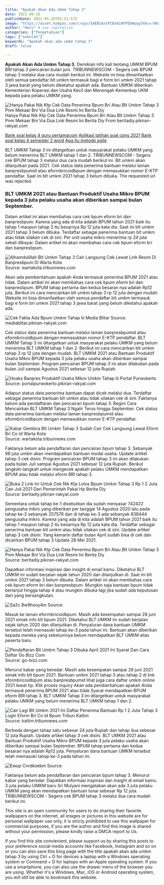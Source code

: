 ```yaml
---
title: "Apakah Akan Ada Umkm Tahap 3"
date: 2021-08-16
publishDate: 2021-05-28T02:51:57Z
image: "https://asset.kompas.com/crops/5AEBiAxtPCBxNiWYPEbWpqy3Xkc=/96x79:883x603/750x500/data/photo/2020/10/20/5f8e72ac50a34.jpg"
author: "Heru" # use capitalize
categories: ["Pengetahuan"]
tags: ["sekolah"]
keywords: "Apakah akan ada umkm tahap 3"
draft: false

---
```

<script type='text/javascript' src='//pl15944992.alternativecpmgate.com/6c/6f/d6/6c6fd630211742b4db132bd23b46b946.js'></script>
<script type='text/javascript' src='//pl15944975.alternativecpmgate.com/86/71/9a/86719ae0c65e9b2f7eb2905a08638c06.js'></script>
**Apakah Akan Ada Umkm Tahap 3**. Demikian info kali tentang UMKM BPUM BRI tahap 3 pencairan bulan juni. TRIBUNNEWSCOM - Segera cek BPUM tahap 3 melalui dua cara mudah berikut ini. Website ini bisa dimanfaatkan oleh semua pendaftar blt umkm termasuk bagi e form bri umkm 2021 tahap 3 jawa barat yang belum diketahui apakah ada. Bantuan UMKM diberikan Kementerian Koperasi dan Usaha Kecil dan Menengah Kemenkop UKM kepada para pelaku UMKM yang.

![Hanya Pakai Nik Ktp Cek Data Penerima Bpum Bri Atau Blt Umkm Tahap 3 Pnm Mekaar Bni Via Dua Link Resmi Ini Berita Diy](https://assets.pikiran-rakyat.com/crop/0x0:0x0/x/photo/2021/05/24/3058254427.jpg "Hanya Pakai Nik Ktp Cek Data Penerima Bpum Bri Atau Blt Umkm Tahap 3 Pnm Mekaar Bni Via Dua Link Resmi Ini Berita Diy")
Hanya Pakai Nik Ktp Cek Data Penerima Bpum Bri Atau Blt Umkm Tahap 3 Pnm Mekaar Bni Via Dua Link Resmi Ini Berita Diy From beritadiy.pikiran-rakyat.com

[Bank soal kelas 4 guru pertamacom](/bank-soal-kelas-4-guru-pertamacom/)
[Aplikasi latihan soal cpns 2021](/aplikasi-latihan-soal-cpns-2021/)
[Bank soal kelas 4 semester 2 word](/bank-soal-kelas-4-semester-2-word/)
[Apa itu metode agile](/apa-itu-metode-agile/)

BLT UMKM Tahap 3 ini ditargetkan untuk masyarakat pelaku UMKM yang belum menerima BLT UMKM tahap 1 dan 2. TRIBUNNEWSCOM - Segera cek BPUM tahap 3 melalui dua cara mudah berikut ini. Blt umkm akan dilanjutkan pada 2021. Cek status data penerima bantuan melalui laman banpresbpumid atau eformbricoidbpum dengan memasukkan nomor E-KTP pendaftar. Saat ini blt umkm 2021 tahap 3 belum dibuka. The requested url was rejected.

### BLT UMKM 2021 atau Bantuan Produktif Usaha Mikro BPUM kepada 3 juta pelaku usaha akan diberikan sampai bulan September.

Dalam artikel ini akan membahas cara cek bpum eform bri dan banpresbpum. Karena yang ada di kita adalah BPUM tahun 2021 baik itu tahap 1 maupun tahap 2 itu besarnya Rp 12 juta kata dia. Saat ini blt umkm 2021 tahap 3 belum dibuka. Terdaftar sebagai penerima bantuan blt umkm atau tidak silakan cek di sini. Per unit usaha mikro menerima rp 24 juta sekali dibayar. Dalam artikel ini akan membahas cara cek bpum eform bri dan banpresbpum.


![Alhamdulillah Blt Umkm Tahap 3 Cair Langsung Cek Lewat Link Resmi Di Banpresbpum Di Warta Kota](https://cdn-2.tstatic.net/wartakota/foto/bank/images/blt-umkm-tahap-3-sudah-cair22.jpg "Alhamdulillah Blt Umkm Tahap 3 Cair Langsung Cek Lewat Link Resmi Di Banpresbpum Di Warta Kota")
Source: wartakota.tribunnews.com

Akan ada pemberitahuan apakah Anda termasuk penerima BPUM 2021 atau tidak. Dalam artikel ini akan membahas cara cek bpum eform bri dan banpresbpum. BPUM tahap pertama dan kedua besaran nya adalah Rp12 juta. Berikut ini cara mencairkan blt umkm tahap 3 rp 12 juta dengan mudah. Website ini bisa dimanfaatkan oleh semua pendaftar blt umkm termasuk bagi e form bri umkm 2021 tahap 3 jawa barat yang belum diketahui apakah ada.

![Cek Fakta Ada Bpum Umkm Tahap Iii Media Blitar](https://assets.pikiran-rakyat.com/crop/0x0:0x0/x/photo/2020/10/20/358518783.jpeg "Cek Fakta Ada Bpum Umkm Tahap Iii Media Blitar")
Source: mediablitar.pikiran-rakyat.com

Cek status data penerima bantuan melalui laman banpresbpumid atau eformbricoidbpum dengan memasukkan nomor E-KTP pendaftar. BLT UMKM Tahap 3 ini ditargetkan untuk masyarakat pelaku UMKM yang belum menerima BLT UMKM tahap 1 dan 2. Berikut ini cara mencairkan blt umkm tahap 3 rp 12 juta dengan mudah. BLT UMKM 2021 atau Bantuan Produktif Usaha Mikro BPUM kepada 3 juta pelaku usaha akan diberikan sampai bulan September. Program pencairan BPUM tahap 3 ini akan dilakukan pada bulan Juli sampai Agustus 2021 sebesar 12 juta Rupiah.

![Hoaks Banpres Produktif Usaha Mikro Umkm Tahap Iii Portal Purwokerto](https://assets.pikiran-rakyat.com/crop/0x0:0x0/x/photo/2020/10/19/1781694581.jpg "Hoaks Banpres Produktif Usaha Mikro Umkm Tahap Iii Portal Purwokerto")
Source: portalpurwokerto.pikiran-rakyat.com

Adapun status data penerima bantuan dapat dicek melalui dua. Terdaftar sebagai penerima bantuan blt umkm atau tidak silakan cek di sini. Faktanya belum ada pendaftaran dan pencairan bpum tahap 3. Begini Cara Mencairkan BLT UMKM Tahap 3 Ngalir Terus hingga September. Cek status data penerima bantuan melalui laman banpresbpumid atau eformbricoidbpum dengan memasukkan nomor E-KTP pendaftar.

![Kabar Gembira Blt Umkm Tahap 3 Sudah Cair Cek Langsung Lewat Eform Bri Co Id Warta Kota](https://cdn-2.tstatic.net/wartakota/foto/bank/images/cek-penerima-blt-umkm-tahap-3-yang-sudah-cair-lewat-eformbri.jpg "Kabar Gembira Blt Umkm Tahap 3 Sudah Cair Cek Langsung Lewat Eform Bri Co Id Warta Kota")
Source: wartakota.tribunnews.com

Faktanya belum ada pendaftaran dan pencairan bpum tahap 3. Sebanyak 98 juta umkm akan mendapatkan bantuan modal usaha. Update artikel tahap 3 cek disini. Program pencairan BPUM tahap 3 ini akan dilakukan pada bulan Juli sampai Agustus 2021 sebesar 12 juta Rupiah. Berikut langkah-langkah untuk mengecek apakah pelaku UMKM mendapatkan BPUM atau tidak melalui eform BRI tahap 3.

![Buka 2 Link Ini Untuk Cek Nik Ktp Lolos Bpum Umkm Tahap 3 Rp 1 2 Juta Cair Juli 2021 Dari Pemerintah Pakai Hp Berita Diy](https://assets.pikiran-rakyat.com/crop/0x0:0x0/x/photo/2021/07/04/2285952434.jpg "Buka 2 Link Ini Untuk Cek Nik Ktp Lolos Bpum Umkm Tahap 3 Rp 1 2 Juta Cair Juli 2021 Dari Pemerintah Pakai Hp Berita Diy")
Source: beritadiy.pikiran-rakyat.com

Sementara untuk tahap ke-1 disebutkan dia sudah menyasar 742422 pengusaha mikro yang diberikan per tanggal 14 Agustus 2020 lalu pada tahap ke-2 sebanyak 257578 dan di tahap ke-3 ada sebanyak 838444 pengusaha mikro. Karena yang ada di kita adalah BPUM tahun 2021 baik itu tahap 1 maupun tahap 2 itu besarnya Rp 12 juta kata dia. Terdaftar sebagai penerima bantuan blt umkm atau tidak silakan cek di sini. Update artikel tahap 3 cek disini. Yang kemarin daftar bulan April sudah bisa di cek dan dicairkan BPUM tahap 3 Update 28 Mei 2021.

![Hanya Pakai Nik Ktp Cek Data Penerima Bpum Bri Atau Blt Umkm Tahap 3 Pnm Mekaar Bni Via Dua Link Resmi Ini Berita Diy](https://assets.pikiran-rakyat.com/crop/0x0:0x0/x/photo/2021/05/24/3058254427.jpg "Hanya Pakai Nik Ktp Cek Data Penerima Bpum Bri Atau Blt Umkm Tahap 3 Pnm Mekaar Bni Via Dua Link Resmi Ini Berita Diy")
Source: beritadiy.pikiran-rakyat.com

Dapatkan informasi inspirasi dan insight di email kamu. Diketahui BLT UMKM ini sudah berjalan sejak tahun 2020 dan dilanjutkan di. Saat ini blt umkm 2021 tahap 3 belum dibuka. Dalam artikel ini akan membahas cara cek bpum eform bri dan banpresbpum. Mungkin saja bantuan bpum tidak berlanjut hingga tahap 4 atau mungkin dibuka lagi jika sudah ada keputusan dari yang bersangkutan.

![Sa2c 8w9hooy4m](https://assets.pikiran-rakyat.com/crop/0x0:787x460/x/photo/2021/07/17/3204518226.png "Sa2c 8w9hooy4m")
Source: 

Masuk ke laman eformbricoidbpum. Masih ada kesempatan sampai 28 juni 2021 simak info blt bpum 2021. Diketahui BLT UMKM ini sudah berjalan sejak tahun 2020 dan dilanjutkan di. Penyaluran dana bantuan UMKM tersebut telah memasuki tahap ke-3 pada tahun ini. Bantuan akan diberikan kepada mereka yang sebelumnya belum mendapatkan BLT UMKM alias peserta baru.

![Pendaftaran Blt Umkm Tahap 3 Dibuka April 2021 Ini Syarat Dan Cara Daftar Go Bizz Com](https://1.bp.blogspot.com/-FdlAXtcGKsk/X-mDdsXY44I/AAAAAAAABlM/Q4Ac4c_sP_cInA0KiA_5xdtPfrptD6zpACLcBGAsYHQ/s472/Pendaftaran%2BBLT%2BUMKM%2BTahap%2B3.png "Pendaftaran Blt Umkm Tahap 3 Dibuka April 2021 Ini Syarat Dan Cara Daftar Go Bizz Com")
Source: go-bizz.com

Menurut kabar yang beredar. Masih ada kesempatan sampai 28 juni 2021 simak info blt bpum 2021. Bantuan umkm 2021 tahap 3 atau tahap 2 di link eformbricoidbpum atau banpresbpumid lihat juga cara daftar umkm online 2021 lewat hp. Klik proses inquiry Akan ada pemberitahuan apakah Anda termasuk penerima BPUM 2021 atau tidak Syarat mendapatkan BPUM eform BRI tahap 3. BLT UMKM Tahap 3 ini ditargetkan untuk masyarakat pelaku UMKM yang belum menerima BLT UMKM tahap 1 dan 2.

![Cair Lagi Blt Umkm 2021 Ini Daftar Penerima Bantuan Rp 1 2 Juta Tahap 3 Login Eform Bri Co Id Bpum Tribun Kaltim](https://cdn-2.tstatic.net/kaltim/foto/bank/images/cek-pencairan-bpum-daftar-penerima-blt-umkm-login-via-eformbricoidbpum-atau-banpresbpumid.jpg "Cair Lagi Blt Umkm 2021 Ini Daftar Penerima Bantuan Rp 1 2 Juta Tahap 3 Login Eform Bri Co Id Bpum Tribun Kaltim")
Source: kaltim.tribunnews.com

Berbeda dengan tahap satu sebesar 24 juta Rupiah dan tahap dua sebesar 12 juta Rupiah. Update artikel tahap 3 cek disini. BLT UMKM 2021 atau Bantuan Produktif Usaha Mikro BPUM kepada 3 juta pelaku usaha akan diberikan sampai bulan September. BPUM tahap pertama dan kedua besaran nya adalah Rp12 juta. Penyaluran dana bantuan UMKM tersebut telah memasuki tahap ke-3 pada tahun ini.

![Ewup Cnrdkoebm](https://asset.kompas.com/crops/5AEBiAxtPCBxNiWYPEbWpqy3Xkc=/96x79:883x603/750x500/data/photo/2020/10/20/5f8e72ac50a34.jpg "Ewup Cnrdkoebm")
Source: 

Faktanya belum ada pendaftaran dan pencairan bpum tahap 3. Menurut kabar yang beredar. Dapatkan informasi inspirasi dan insight di email kamu. 3 juta pelaku UMKM baru Sri Mulyani mengatakan akan ada 3 juta pelaku UMKM yang akan mendapatkan bantuan tunai sebesar Rp 12 juta. TRIBUNNEWSCOM - Segera cek BPUM tahap 3 melalui dua cara mudah berikut ini.

This site is an open community for users to do sharing their favorite wallpapers on the internet, all images or pictures in this website are for personal wallpaper use only, it is stricly prohibited to use this wallpaper for commercial purposes, if you are the author and find this image is shared without your permission, please kindly raise a DMCA report to Us.

If you find this site convienient, please support us by sharing this posts to your preference social media accounts like Facebook, Instagram and so on or you can also save this blog page with the title apakah akan ada umkm tahap 3 by using Ctrl + D for devices a laptop with a Windows operating system or Command + D for laptops with an Apple operating system. If you use a smartphone, you can also use the drawer menu of the browser you are using. Whether it's a Windows, Mac, iOS or Android operating system, you will still be able to bookmark this website.
